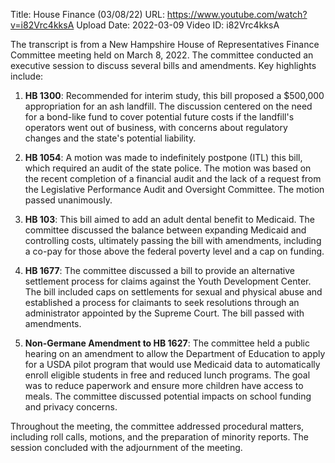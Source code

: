Title: House Finance (03/08/22)
URL: https://www.youtube.com/watch?v=i82Vrc4kksA
Upload Date: 2022-03-09
Video ID: i82Vrc4kksA

The transcript is from a New Hampshire House of Representatives Finance Committee meeting held on March 8, 2022. The committee conducted an executive session to discuss several bills and amendments. Key highlights include:

1. **HB 1300**: Recommended for interim study, this bill proposed a $500,000 appropriation for an ash landfill. The discussion centered on the need for a bond-like fund to cover potential future costs if the landfill's operators went out of business, with concerns about regulatory changes and the state's potential liability.

2. **HB 1054**: A motion was made to indefinitely postpone (ITL) this bill, which required an audit of the state police. The motion was based on the recent completion of a financial audit and the lack of a request from the Legislative Performance Audit and Oversight Committee. The motion passed unanimously.

3. **HB 103**: This bill aimed to add an adult dental benefit to Medicaid. The committee discussed the balance between expanding Medicaid and controlling costs, ultimately passing the bill with amendments, including a co-pay for those above the federal poverty level and a cap on funding.

4. **HB 1677**: The committee discussed a bill to provide an alternative settlement process for claims against the Youth Development Center. The bill included caps on settlements for sexual and physical abuse and established a process for claimants to seek resolutions through an administrator appointed by the Supreme Court. The bill passed with amendments.

5. **Non-Germane Amendment to HB 1627**: The committee held a public hearing on an amendment to allow the Department of Education to apply for a USDA pilot program that would use Medicaid data to automatically enroll eligible students in free and reduced lunch programs. The goal was to reduce paperwork and ensure more children have access to meals. The committee discussed potential impacts on school funding and privacy concerns.

Throughout the meeting, the committee addressed procedural matters, including roll calls, motions, and the preparation of minority reports. The session concluded with the adjournment of the meeting.